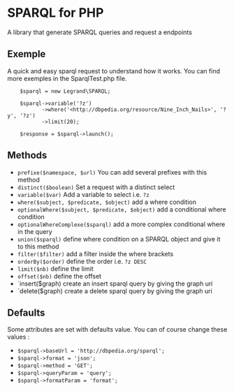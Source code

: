 # SPARQL for PHP

A library that generate SPARQL queries and request a endpoints

## Exemple

A quick and easy sparql request to understand how it works. You can find more exemples in the SparqlTest.php file.

        $sparql = new Legrand\SPARQL;

        $sparql->variable('?z')
               ->where('<http://dbpedia.org/resource/Nine_Inch_Nails>', '?y', '?z')
               ->limit(20);

        $response = $sparql->launch();

## Methods

- `prefixe($namespace, $url)` You can add several prefixes with this method
- `distinct($boolean)` Set a request with a distinct select
- `variable($var)` Add a variable to select i.e. `?z`
- `where($subject, $predicate, $object)` add a where condition
- `optionalWhere($subject, $predicate, $object)` add a conditional where condition
- `optionalWhereComplexe($sparql)` add a more complex conditional where in the query
- `union($sparql)` define where condition on a SPARQL object and give it to this method
- `filter($filter)` add a filter inside the where brackets
- `orderBy($order)` define the order i.e. `?z DESC`
- `limit($nb)` define the limit 
- `offset($nb)` define the offset
- `insert($graph) create an insert sparql query by giving the graph uri
- `delete($graph) create a delete sparql query by giving the graph uri

## Defaults
Some attributes are set with defaults value. You can of course change these values :

- `$sparql->baseUrl = 'http://dbpedia.org/sparql';`
- `$sparql->format = 'json';`
- `$sparql->method = 'GET';`
- `$sparql->queryParam = 'query';`
- `$sparql->formatParam = 'format';`